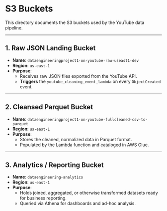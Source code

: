 # S3 Buckets

This directory documents the S3 buckets used by the YouTube data pipeline.

---

## 1. Raw JSON Landing Bucket

- **Name**: `dataengineeringproject1-on-youtube-raw-useast1-dev`  
- **Region**: `us-east-1`  
- **Purpose**:  
  - Receives raw JSON files exported from the YouTube API.  
  - **Triggers** the `youtube_cleaning_event_lambda` on every `ObjectCreated` event.  

---

## 2. Cleansed Parquet Bucket

- **Name**: `dataengineeringproject1-on-youtube-fullcleaned-csv-to-parquet`  
- **Region**: `us-east-1`  
- **Purpose**:  
  - Stores the cleaned, normalized data in Parquet format.  
  - Populated by the Lambda function and cataloged in AWS Glue.  

---

## 3. Analytics / Reporting Bucket

- **Name**: `dataengineering-analytics`  
- **Region**: `us-east-1`  
- **Purpose**:  
  - Holds joined, aggregated, or otherwise transformed datasets ready for business reporting.  
  - Queried via Athena for dashboards and ad-hoc analysis.  
